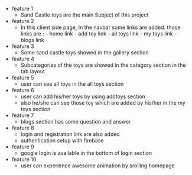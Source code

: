 - feature 1
  - Sand Castle toys are the main Subject of this project
- feature 2
  - In this client side page, In the navbar some links are added. those links are :
        - home link
        - add toy link
        - all toys link
        - my toys link
        - blogs link
- feature 3
  - Some sand castle toys showed in the gallery section
- feature 4
  - Subcategories of the toys are showed in the category section in the tab layout
- feature 5
  - user can see all toys in the all toys section
- feature 6
  - user can add his/her toys by using addtoys section
  - also he/she can see those toy which are added by his/her in the my toys section
- feature 7
  - blogs section has some question and answer
- feature 8
  - login and registration link are also added
  - authentication setup with firebase
- feature 9
  - google login is available in the bottom of login section
- feature 10
  - user can experience awesome animation by srolling homepage

<!-- Live link = https://assignment-10-client-sid-c03ea.web.app/ -->